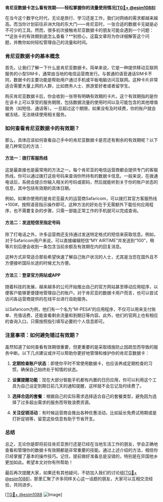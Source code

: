 **肯尼亚数据卡怎么看有效期——轻松掌握你的流量使用情况[[TG💪+ @esim1088](https://t.me/s/esim1088)]**

在当今这个数字化时代，无论是旅行、学习还是工作，我们对网络的需求都越来越高。而当你计划前往非洲大陆的东大门——肯尼亚时，一张合适的数据卡无疑是必不可少的工具。然而，很多初次接触肯尼亚数据卡的朋友可能会遇到一个问题：**这张卡的有效期到底怎么查看？**别担心，这篇文章将为你详细解答这个问题，并教你如何轻松管理自己的流量和时间。

### 肯尼亚数据卡的基本概念

首先，让我们了解一下什么是肯尼亚数据卡。简单来说，它是一种提供移动互联网服务的小型SIM卡，通常由当地的电信运营商发行。与普通的语音通话SIM卡不同，数据卡的主要功能是帮助用户通过手机或平板电脑访问互联网。这种卡片非常适合需要大量上网的人群，比如商务人士、旅游爱好者或者留学生。

购买肯尼亚数据卡后，你会收到一张带有明确有效期的卡片。这个有效期指的是你在该卡上可以享受的服务期限，包括数据流量的使用时间以及可能包含的其他增值服务（如短信、通话等）。一旦超过这个期限，如果没有及时续费，你的账户就会被冻结，无法继续使用相关服务。

### 如何查看肯尼亚数据卡的有效期？

那么，具体应该如何查看自己手中的肯尼亚数据卡是否还有剩余的有效期呢？以下是几种常见的方法：

#### 方法一：拨打客服热线
这是最直接也是最常用的方法之一。每个肯尼亚的电信运营商都会提供专门的客服热线，你可以通过拨打这些号码来查询你所持有的数据卡信息。一般来说，在拨通电话后，系统会提示你输入相关的号码或密码，然后就能听到关于你的账户状态的信息，其中包括有效期的具体日期。

例如，如果你使用的是肯尼亚最大的运营商Safaricom，可以拨打其官方客服热线*100#，按照语音指示操作即可。这种方法的好处在于无需额外下载任何应用程序，也不需要复杂的步骤，只需一部能正常工作的手机就可以完成查询。

#### 方法二：发送短信至指定号码
除了打电话之外，许多运营商还支持通过发送特定格式的短信来获取信息。例如，对于Safaricom用户来说，可以直接编辑短信“MY AIRTIME”并发送到“100”，稍等片刻后便会收到一条包含当前余额及有效期在内的回复消息。

这种方式非常适合那些希望快速了解自己账户状况的人士，尤其是当您在国外且不方便接听国际长途的时候尤为方便。

#### 方法三：登录官方网站或APP
随着科技的发展，越来越多的公司开始推出自己的官方网站甚至移动应用程序，以便客户能够更便捷地管理自己的账户。对于肯尼亚的数据卡用户而言，也可以尝试访问各运营商提供的在线平台进行自助服务。

以Safaricom为例，他们有一个名为“M-PESA”的应用程序，不仅可以用来支付账单、充值话费，还能查看剩余流量和到期日等内容。此外，他们的官网上也有相应的查询入口，只需按照指引填写必要的个人信息即可。

### 注意事项：如何避免错过有效期？
虽然知道了如何查看有效期很重要，但更重要的是采取措施防止因疏忽而导致的服务中断。以下几点建议或许可以帮助你更好地管理和维护你的肯尼亚数据卡：

1. **定期检查账户状态**：即使你平时不常使用数据卡，也应该养成定期检查的习惯，确保自己始终处于知情的状态。
   
2. **设置提醒功能**：现在大部分智能手机都有内置的日历应用，你可以利用这个工具为自己设定到期日前几天的通知提醒，这样就不会忘记及时续费了。

3. **选择合适的套餐**：根据自己的实际需求选择适合自己的套餐类型，避免因为选择了过多超出需求的服务而导致浪费资源。

4. **关注促销活动**：有时候运营商会推出各种优惠活动，比如延长免费试用期或是打折促销等，留意这些信息有助于节省开支。

### 总结
总之，无论你是即将前往肯尼亚旅行还是已经在当地生活工作的朋友，学会正确地查看和管理你的数据卡有效期都是非常重要的技能。通过上述介绍的方法，相信你已经掌握了基本的操作技巧。记住，提前做好准备总是没错的，特别是在异国他乡更加如此。希望本文对你有所帮助！

最后再次提醒大家，如果还有其他疑问，不妨加入我们的讨论组[[TG💪+ @esim1088](https://t.me/s/esim1088)]，那里汇聚了许多同样关心这一话题的朋友，大家可以互相交流经验，共同进步。

[[TG💪+ @esim1088](https://t.me/s/esim1088) ![Image](https://i.postimg.cc/4NQfJmqS/Snipaste-2025-05-13-00-14-12.png)]
